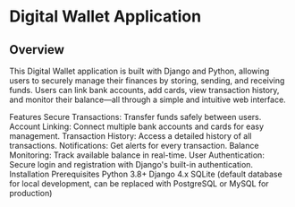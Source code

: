 # Digital Wallet Application
## Overview
This Digital Wallet application is built with Django and Python, allowing users to securely manage their finances by storing, sending, and receiving funds. Users can link bank accounts, add cards, view transaction history, and monitor their balance—all through a simple and intuitive web interface.

Features
Secure Transactions: Transfer funds safely between users.
Account Linking: Connect multiple bank accounts and cards for easy management.
Transaction History: Access a detailed history of all transactions.
Notifications: Get alerts for every transaction.
Balance Monitoring: Track available balance in real-time.
User Authentication: Secure login and registration with Django's built-in authentication.
Installation
Prerequisites
Python 3.8+
Django 4.x
SQLite (default database for local development, can be replaced with PostgreSQL or MySQL for production)
